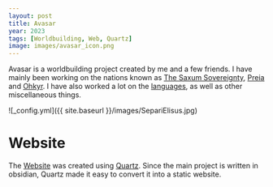 ```yaml
---
layout: post
title: Avasar
year: 2023
tags: [Worldbuilding, Web, Quartz]
image: images/avasar_icon.png
---
```


Avasar is a worldbuilding project created by me and a few friends. I have mainly been working on the nations known as [The Saxum Sovereignty](https://fusion1013.github.io/avasar-web/Avasar/Major-Locations/Elisus/Saxum-Sovereignty/Saxum-Sovereignty-Overview), [Preia](https://fusion1013.github.io/avasar-web/Avasar/Major-Locations/Elisus/Pre%E1%B4%99/Pre%E1%B4%99-Overview) and [Ohkyr](https://fusion1013.github.io/avasar-web/Avasar/Major-Locations/Elisus/Ohkyr-Dominion/Ohkyr-Dominion-Overview). I have also worked a lot on the [languages](https://fusion1013.github.io/avasar-web/Avasar/Languages/Languages-Overview), as well as other miscellaneous things.

![_config.yml]({{ site.baseurl }}/images/SepariElisus.jpg)

# Website
The [Website](https://fusion1013.github.io/avasar-web/Avasar/Home-Page) was created using [Quartz](https://quartz.jzhao.xyz/). Since the main project is written in obsidian, Quartz made it easy to convert it into a static website.